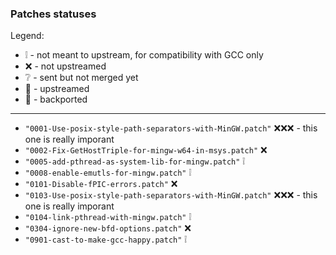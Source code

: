 ### Patches statuses

Legend:
- :grey_exclamation: - not meant to upstream, for compatibility with GCC only
- :x: - not upstreamed
- :grey_question: - sent but not merged yet
- :arrow_up_small:  - upstreamed
- :arrow_down_small:  - backported

-----
- `"0001-Use-posix-style-path-separators-with-MinGW.patch"` :x::x::x: - this one is really imporant
- `"0002-Fix-GetHostTriple-for-mingw-w64-in-msys.patch"` :x:
- `"0005-add-pthread-as-system-lib-for-mingw.patch"` :grey_exclamation:
- `"0008-enable-emutls-for-mingw.patch"` :grey_exclamation:
- `"0101-Disable-fPIC-errors.patch"` :x:
- `"0103-Use-posix-style-path-separators-with-MinGW.patch"` :x::x::x: - this one is really imporant
- `"0104-link-pthread-with-mingw.patch"` :grey_exclamation:
- `"0304-ignore-new-bfd-options.patch"` :x:
- `"0901-cast-to-make-gcc-happy.patch"` :grey_exclamation:
